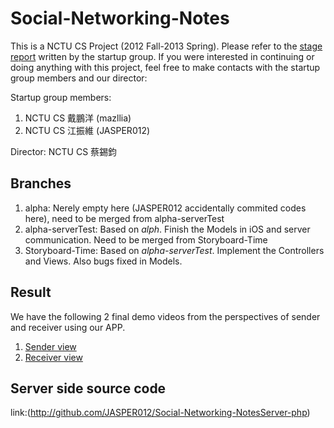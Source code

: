 Social-Networking-Notes
=======================

This is a NCTU CS Project (2012 Fall-2013 Spring). Please refer to the [stage report](https://docs.google.com/document/d/1-aZvP13G2NDIAWmI6HbF8moBOB7T193F0iWbyWQZUi0/edit?usp=sharing) written by the startup group. If you were interested in continuing or doing anything with this project, feel free to make contacts with the startup group members and our director:

Startup group members:

1. NCTU CS 戴鵬洋 (mazllia)
2. NCTU CS 江振維 (JASPER012)

Director: NCTU CS 蔡錫鈞

Branches
--------

1. alpha: Nerely empty here (JASPER012 accidentally commited codes here), need to be merged from alpha-serverTest
2. alpha-serverTest: Based on _alph_. Finish the Models in iOS and server communication. Need to be merged from Storyboard-Time
3. Storyboard-Time: Based on _alpha-serverTest_. Implement the Controllers and Views. Also bugs fixed in Models.

Result
------

We have the following 2 final demo videos from the perspectives of sender and receiver using our APP.

1. [Sender view](http://youtu.be/pTC3nGYvzHM)
2. [Receiver view](http://youtu.be/P4Z8ZFLDBWQ)

Server side source code
------

link:(http://github.com/JASPER012/Social-Networking-NotesServer-php)
